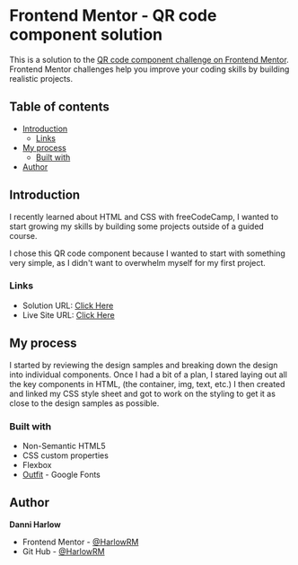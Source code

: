 # Frontend Mentor - QR code component solution

This is a solution to the [QR code component challenge on Frontend Mentor](https://www.frontendmentor.io/challenges/qr-code-component-iux_sIO_H). Frontend Mentor challenges help you improve your coding skills by building realistic projects. 

## Table of contents

- [Introduction](#introduction)
  - [Links](#links)
- [My process](#my-process)
  - [Built with](#built-with)
- [Author](#author)

## Introduction

I recently learned about HTML and CSS with freeCodeCamp, I wanted to start growing my skills by building some projects outside of a guided course. 
 
I chose this QR code component because I wanted to start with something very simple, as I didn't want to overwhelm myself for my first project. 

### Links

- Solution URL: [Click Here](https://github.com/HarlowRM/fmQRcode-Project.git)
- Live Site URL: [Click Here](https://harlowrm.github.io/fmQRcode-Project/)

## My process

I started by reviewing the design samples and breaking down the design into individual components. Once I had a bit of a plan, I stared laying out all the key components in HTML, (the container, img, text, etc.) I then created and linked my CSS style sheet and got to work on the styling to get it as close to the design samples as possible.

### Built with

- Non-Semantic HTML5
- CSS custom properties
- Flexbox
- [Outfit](https://fonts.google.com/specimen/Outfit) - Google Fonts

## Author

**Danni Harlow**

- Frontend Mentor - [@HarlowRM](https://www.frontendmentor.io/profile/HarlowRM)
- Git Hub - [@HarlowRM](https://github.com/HarlowRM)
